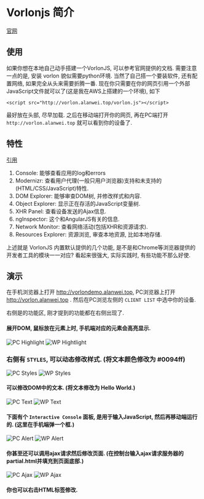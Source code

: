 ﻿# Vorlonjs 简介 

[官网](http://www.vorlonjs.com)

## 使用
如果你想在本地自己动手搭建一个VorlonJS, 可以参考官网提供的文档. 需要注意一点的是, 安装 vorlon 貌似需要python环境. 
当然了自己搭一个要装软件, 还有配置网络, 如果完全从头来需要折腾一番. 现在你只需要在你的网页引用一个外部JavaScript文件就可以了(这是我在AWS上搭建的一个环境), 如下

	<script src="http://vorlon.alanwei.top/vorlon.js"></script>
	
最好放在头部, 尽早加载.
之后在移动端打开你的网页, 再在PC端打开 `http://vorlon.alanwei.top` 就可以看到你的设备了.

## 特性
[引用](http://www.vorlonjs.com/plugins/)

1. Console: 能够查看应用的log和errors
2. Modernizr: 查看用户代理(一般只用户浏览器)支持和未支持的(HTML/CSS/JavaScript)特性.
3. DOM Explorer: 能够审查DOM树, 并修改样式和内容.
4. Object Explorer: 显示正在存活的JavaScript变量树.
5. XHR Panel: 查看设备发送的Ajax信息.
6. ngInspector: 这个和AngularJS有关的信息.
7. Network Monitor: 查看网络活动(包括XHR和资源请求).
8. Resources Explorer: 资源浏览, 审查本地资源, 比如本地存储.

上述就是 VorlonJS 内置默认提供的几个功能, 是不是和Chrome等浏览器提供的开发者工具的模块一一对应? 看起来很强大, 实际实践时, 有些功能不那么好使.


## 演示
在手机浏览器上打开 http://vorlondemo.alanwei.top, PC浏览器上打开 http://vorlon.alanwei.top .
然后在PC浏览左侧的 `CLIENT LIST` 中选中你的设备.

右侧是的功能区, 刚才提到的功能都在右侧出现了.

#### 展开DOM, 鼠标放在元素上时, 手机端对应的元素会高亮显示.
![PC Highlight](https://raw.githubusercontent.com/Allen-Wei/GitBlog/master/Images/vorlonjs-introduction.hover.PNG)
![WP Hightlight](https://raw.githubusercontent.com/Allen-Wei/GitBlog/master/Images/vorlonjs-introduction.hover.jpg)

### 右侧有 `STYLES`, 可以动态修改样式. (将文本颜色修改为 #0094ff)
![PC Styles](https://raw.githubusercontent.com/Allen-Wei/GitBlog/master/Images/vorlonjs-introduction.modify-styles.PNG)
![WP Styles](https://raw.githubusercontent.com/Allen-Wei/GitBlog/master/Images/vorlonjs-introduction.modify-styles.jpg)

#### 可以修改DOM中的文本. (将文本修改为 Hello World.)
![PC Text](https://raw.githubusercontent.com/Allen-Wei/GitBlog/master/Images/vorlonjs-introduction.modify-text.PNG)
![WP Text](https://raw.githubusercontent.com/Allen-Wei/GitBlog/master/Images/vorlonjs-introduction.modify-text.jpg)

#### 下面有个 `Interactive Console` 面板, 是用于输入JavaScript, 然后再移动端运行的. (这里在手机端弹一个框.)
![PC Alert](https://raw.githubusercontent.com/Allen-Wei/GitBlog/master/Images/vorlonjs-introduction.alert.PNG)
![WP Alert](https://raw.githubusercontent.com/Allen-Wei/GitBlog/master/Images/vorlonjs-introduction.alert.jpg)

#### 你甚至还可以调用ajax请求然后修改页面. (在控制台输入ajax请求服务器的partial.html并填充到页面底部.)
![PC Ajax](https://raw.githubusercontent.com/Allen-Wei/GitBlog/master/Images/vorlonjs-introduction.ajax.dom.PNG)
![WP Ajax](https://raw.githubusercontent.com/Allen-Wei/GitBlog/master/Images/vorlonjs-introduction.ajax.dom.jpg)

#### 你也可以右击HTML标签修改.
